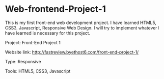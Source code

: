 # Web-frontend-Project-1
This is my first front-end web development project. I have learned HTML5, CSS3, Javascript, Responsive Web Design. I will try to implement whatever I have learned is necessary for this project.

Project: Front-End Project 1

Website link: http://fastreview.byethost6.com/front-end-project-1/

Type: Responsive

Tools: HTML5, CSS3, Javascript